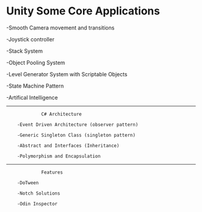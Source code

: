 # Unity Some Core Applications
-Smooth Camera movement and transitions

-Joystick controller

-Stack System

-Object Pooling System

-Level Generator System with Scriptable Objects

-State Machine Pattern

-Artifical Intelligence



-----------------------------------------------------------------------------------------------------------------
                 C# Architecture
                 
        -Event Driven Architecture (observer pattern)

        -Generic Singleton Class (singleton pattern)

        -Abstract and Interfaces (Inheritance)
        
        -Polymorphism and Encapsulation

-----------------------------------------------------------------------------------------------------------------
                 Features

        -DoTween

        -Notch Solutions

        -Odin Inspector

